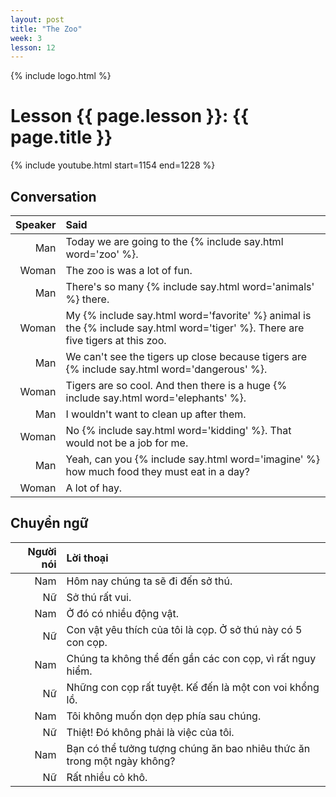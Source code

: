 ```yaml
---
layout: post
title: "The Zoo"
week: 3
lesson: 12
---
```


{% include logo.html %}

# Lesson {{ page.lesson }}: {{ page.title }}

{% include youtube.html start=1154 end=1228 %}

## Conversation

Speaker | Said
---: | :---
Man | Today we are going to the {% include say.html word='zoo' %}.
Woman | The zoo is was a lot of fun.
Man | There's so many {% include say.html word='animals' %} there.
Woman | My {% include say.html word='favorite' %} animal is the {% include say.html word='tiger' %}. There are five tigers at this zoo.
Man | We can't see the tigers up close because tigers are {% include say.html word='dangerous' %}.
Woman | Tigers are so cool. And then there is a huge {% include say.html word='elephants' %}.
Man | I wouldn't want to clean up after them.
Woman | No {% include say.html word='kidding' %}. That would not be a job for me.
Man | Yeah, can you {% include say.html word='imagine' %} how much food they must eat in a day?
Woman | A lot of hay.

## Chuyển ngữ

Người nói | Lời thoại
---: | :---
Nam | Hôm nay chúng ta sẽ đi đến sở thú.
Nữ | Sở thú rất vui.
Nam | Ở đó có nhiều động vật.
Nữ | Con vật yêu thích của tôi là cọp. Ở sở thú này có 5 con cọp.
Nam | Chúng ta không thể đến gần các con cọp, vì rất nguy hiểm.
Nữ | Những con cọp rất tuyệt. Kế đến là một con voi khổng lồ.
Nam | Tôi không muốn dọn dẹp phía sau chúng.
Nữ | Thiệt! Đó không phải là việc của tôi.
Nam | Bạn có thể tưởng tượng chúng ăn bao nhiêu thức ăn trong một ngày không?
Nữ | Rất nhiều cỏ khô.
